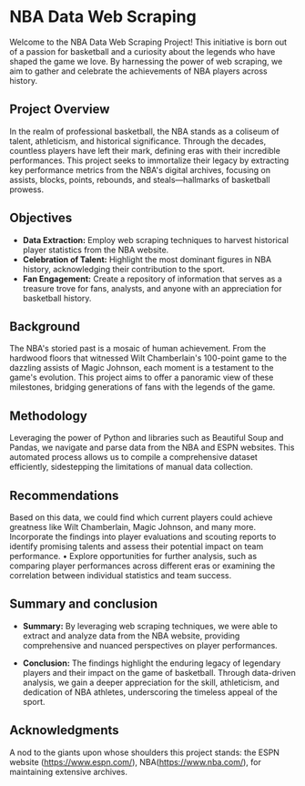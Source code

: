 
# NBA Data Web Scraping 

Welcome to the NBA Data Web Scraping Project! This initiative is born out of a passion for basketball and a curiosity about the legends who have shaped the game we love. By harnessing the power of web scraping, we aim to gather and celebrate the achievements of NBA players across history.

## Project Overview

In the realm of professional basketball, the NBA stands as a coliseum of talent, athleticism, and historical significance. Through the decades, countless players have left their mark, defining eras with their incredible performances. This project seeks to immortalize their legacy by extracting key performance metrics from the NBA's digital archives, focusing on assists, blocks, points, rebounds, and steals—hallmarks of basketball prowess.

## Objectives

- **Data Extraction:** Employ web scraping techniques to harvest historical player statistics from the NBA website.
- **Celebration of Talent:** Highlight the most dominant figures in NBA history, acknowledging their contribution to the sport.
- **Fan Engagement:** Create a repository of information that serves as a treasure trove for fans, analysts, and anyone with an appreciation for basketball history.

## Background

The NBA's storied past is a mosaic of human achievement. From the hardwood floors that witnessed Wilt Chamberlain's 100-point game to the dazzling assists of Magic Johnson, each moment is a testament to the game's evolution. This project aims to offer a panoramic view of these milestones, bridging generations of fans with the legends of the game.

## Methodology

Leveraging the power of Python and libraries such as Beautiful Soup and Pandas, we navigate and parse data from the NBA and ESPN websites. This automated process allows us to compile a comprehensive dataset efficiently, sidestepping the limitations of manual data collection.

## Recommendations

Based on this data, we could find which current players could achieve greatness like Wilt Chamberlain, Magic Johnson, and many more. 
Incorporate the findings into player evaluations and scouting reports to identify promising talents and assess their potential impact on team performance. • Explore opportunities for further analysis, such as comparing player performances across different eras or examining the correlation between individual statistics and team success.

## Summary and conclusion 

- **Summary:** By leveraging web scraping techniques, we were able to extract and analyze data from the NBA website, providing comprehensive and nuanced perspectives on player performances. 

- **Conclusion:** The findings highlight the enduring legacy of legendary players and their impact on the game of basketball. Through data-driven analysis, we gain a deeper appreciation for the skill, athleticism, and dedication of NBA athletes, underscoring the timeless appeal of the sport.


## Acknowledgments

A nod to the giants upon whose shoulders this project stands: the ESPN website (https://www.espn.com/), NBA(https://www.nba.com/), for maintaining extensive archives.
